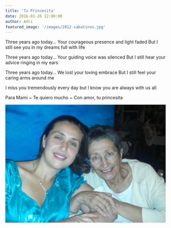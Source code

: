 ```yaml
---
title: 'Tu Princesita'
date: 2016-01-26 12:00:00
author: Adri
featured_image: '/images/2012-sabatinos.jpg'
---
```



Three years ago today...
Your courageous presence and light faded
But I still see you in my dreams full with life

Three years ago today…
Your guiding voice was silenced
But I still hear your advice ringing in my ears

Three years ago today…
We lost your loving embrace
But I still feel your caring arms around me

I miss you tremendously every day but I know you are always with us all

Para Mami ~ Te quiero mucho ~ Con amor, tu princesita

![](/images/2012-sabatinos.jpg)